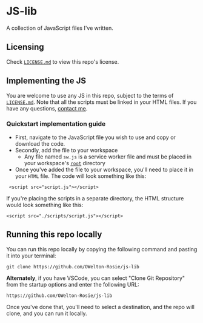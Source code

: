 # JS-lib
A collection of JavaScript files I've written.

## Licensing
Check <a href="https://github.com/OWelton-Rosie/JS-lib/blob/main/LICENSE">`LICENSE.md`</a> to view this repo's license.

## Implementing the JS
You are welcome to use any JS in this repo, subject to the terms of <a href="https://github.com/OWelton-Rosie/JS-lib/blob/main/LICENSE">`LICENSE.md`</a>. Note that all the scripts must be linked in your HTML files. If you have any questions, <a href="https://owelton-rosie.pages.dev/">contact me</a>. 

### Quickstart implementation guide
- First, navigate to the JavaScript file you wish to use and copy or download the code.
- Secondly, add the file to your workspace
  * Any file named `sw.js` is a service worker file and must be placed in your workspace's <a href="https://www.lifewire.com/what-is-a-root-folder-or-root-directory-2625989">`root`</a> directory
- Once you've added the file to your workspace, you'll need to place it in your `HTML` file. The code will look something like this:
```
 <script src="script.js"></script>
```

If you're placing the scripts in a separate directory, the HTML structure would look something like this:
```
<script src="./scripts/script.js"></script>
```

## Running this repo locally
You can run this repo locally by copying the following command and pasting it into your terminal:

```
git clone https://github.com/OWelton-Rosie/js-lib
```



<strong>Alternately</strong>, if you have VSCode, you can select "Clone Git Repository" from the startup options and enter the following URL: 

```
https://github.com/OWelton-Rosie/js-lib
```

Once you've done that, you'll need to select a destination, and the repo will clone, and you can run it locally. 

